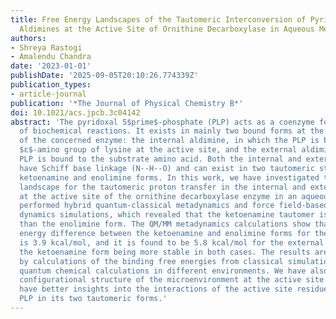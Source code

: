 ```yaml
---
title: Free Energy Landscapes of the Tautomeric Interconversion of Pyridoxal 5$prime$-Phosphate
  Aldimines at the Active Site of Ornithine Decarboxylase in Aqueous Media
authors:
- Shreya Rastogi
- Amalendu Chandra
date: '2023-01-01'
publishDate: '2025-09-05T20:10:26.774339Z'
publication_types:
- article-journal
publication: '*The Journal of Physical Chemistry B*'
doi: 10.1021/acs.jpcb.3c04142
abstract: 'The pyridoxal 5$prime$-phosphate (PLP) acts as a coenzyme for a large number
  of biochemical reactions. It exists in mainly two bound forms at the active site
  of the concerned enzyme: the internal aldimine, in which the PLP is bound with the
  $ε$-amino group of lysine at the active site, and the external aldimine, where the
  PLP is bound to the substrate amino acid. Both the internal and external aldimines
  have Schiff base linkage (N--H--O) and can exist in two tautomeric structures of
  ketoenamine and enolimine forms. In this work, we have investigated the free energy
  landscape for the tautomeric proton transfer in the internal and external aldimines
  at the active site of the ornithine decarboxylase enzyme in an aqueous medium. We
  performed hybrid quantum-classical metadynamics and force field-based molecular
  dynamics simulations, which revealed that the ketoenamine tautomer is more stable
  than the enolimine form. The QM/MM metadynamics calculations show that the free
  energy difference between the ketoenamine and enolimine forms for the internal aldimine
  is 3.9 kcal/mol, and it is found to be 5.8 kcal/mol for the external aldimine, with
  the ketoenamine form being more stable in both cases. The results are further supported
  by calculations of the binding free energies from classical simulations and static
  quantum chemical calculations in different environments. We have also analyzed the
  configurational structure of the microenvironment at the active site in order to
  have better insights into the interactions of the active site residues with the
  PLP in its two tautomeric forms.'
---
```

